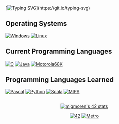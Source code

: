 [![Typing SVG](https://readme-typing-svg.demolab.com?size=25&duration=3000&pause=1500&color=F7C000&center=true&vCenter=true&width=600&lines=+*******+UNDER+CONSTRUCTION+:]+*******)](https://git.io/typing-svg)

## Operating Systems
<p>
 	<a href="#"><img alt="Windows" src="https://img.shields.io/badge/Windows-20232A?style=for-the-badge&logo=Windows 11&logoColor=3498DB?"></a>
	<a href="#"><img alt="Linux" src="https://img.shields.io/badge/Linux-20232A?style=for-the-badge&logo=linux&logoColor=FCC624"></a>
</p>

## Current Programming Languages
<p>
	<a href="#"><img alt="C" src="https://img.shields.io/badge/C-20232A?style=for-the-badge&logo=C&logoColor=00599C?"></a>
	<a href="#"><img alt="Java" src="https://img.shields.io/badge/Java-20232A?style=for-the-badge&logo=JavaScript&logoColor=orange"></a>
	<a href="#"><img alt="Motorola68K" src="https://img.shields.io/badge/Motorola68K-20232A?style=for-the-badge"></a>
</p>

## Programming Languages Learned
<p>
	<a href="#"><img alt="Pascal" src="https://img.shields.io/badge/Pascal-20232A?style=for-the-badge"></a>
	<a href="#"><img alt="Python" src="https://img.shields.io/badge/Python-20232A?style=for-the-badge&logo=Python&logoColor=yellow"></a>
	<a href="#"><img alt="Scala" src="https://img.shields.io/badge/Scala-20232A?style=for-the-badge&logo=Scala&logoColor=DC322F"></a>
	<a href="#"><img alt="MIPS" src="https://img.shields.io/badge/MIPS-20232A?style=for-the-badge"></a>
</p>

##
<p align="center">
<a href="https://profile.intra.42.fr/users/migmoren"><img src="https://badge42.vercel.app/api/v2/cl96t7c1700110gmirv4hhet0/stats?cursusId=21&coalitionId=66" alt="migmoren's 42 stats" /></a>
</p>

<p align="center">
	<a href="#"><img alt="42" src="https://img.shields.io/badge/-000000?style=flat&logo=42&logoColor=white?logoWidth=40"></a>
	<a href="#"><img alt="Metro" src="https://img.shields.io/badge/-922B21?style=flat&logo=Metro de Madrid&logoColor=white"></a>
</p>
